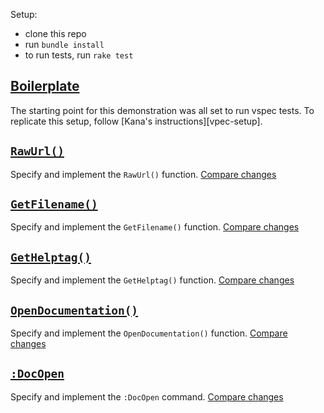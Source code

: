 Setup:

* clone this repo
* run `bundle install`
* to run tests, run `rake test`

## [Boilerplate][01]

The starting point for this demonstration was all set to run vspec tests. To replicate this setup, follow [Kana's instructions][vpec-setup].

## [`RawUrl()`][02]

Specify and implement the `RawUrl()` function. [Compare changes][01-02]

## [`GetFilename()`][03]

Specify and implement the `GetFilename()` function. [Compare changes][02-03]

## [`GetHelptag()`][04]

Specify and implement the `GetHelptag()` function. [Compare changes][03-04]

## [`OpenDocumentation()`][05]

Specify and implement the `OpenDocumentation()` function. [Compare changes][04-05]

## [`:DocOpen`][06]

Specify and implement the `:DocOpen` command. [Compare changes][05-06]


[01]: https://github.com/VimLondon/vspec-demo/tree/01_boilerplate
[02]: https://github.com/VimLondon/vspec-demo/tree/02_generate_url
[03]: https://github.com/VimLondon/vspec-demo/tree/03_get_filename
[04]: https://github.com/VimLondon/vspec-demo/tree/04_get_helptag
[05]: https://github.com/VimLondon/vspec-demo/tree/05_open_doc_url
[06]: https://github.com/VimLondon/vspec-demo/tree/06_create_DocOpen_command

[01-02]: https://github.com/VimLondon/vspec-demo/compare/01_boilerplate...02_generate_url
[02-03]: https://github.com/VimLondon/vspec-demo/compare/02_generate_url...03_get_filename
[03-04]: https://github.com/VimLondon/vspec-demo/compare/03_get_filename...04_get_helptag
[04-05]: https://github.com/VimLondon/vspec-demo/compare/04_get_helptag...05_open_doc_url
[05-06]: https://github.com/VimLondon/vspec-demo/compare/05_open_doc_url...06_create_DocOpen_command

[vspec-setup]: http://whileimautomaton.net/2013/02/13211500
